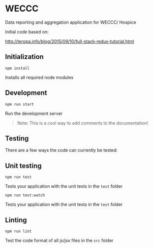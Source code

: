 # WECCC

Data reporting and aggregation application for WECCC/ Hospice

Initial code based on:

http://teropa.info/blog/2015/09/10/full-stack-redux-tutorial.html

## Initialization

```Shell
npm install
```

Installs all required node modules

## Development

```Shell
npm run start
```

Run the development server

> Note: This is a cool way to add comments to the documentation!

## Testing

There are a few ways the code can currently be tested:

## Unit testing

```Shell
npm run test
```

Tests your application with the unit tests in the `test` folder

```Shell
npm run test:watch
```

Tests your application with the unit tests in the `test` folder

## Linting

```Shell
npm run lint
```

Test the code format of all js/jsx files in the `src` folder
